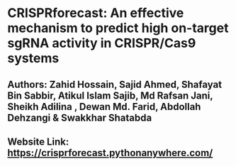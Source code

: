 # CRISPRforecast: An effective mechanism to predict high on-target sgRNA activity in CRISPR/Cas9 systems

## Authors: Zahid Hossain, Sajid Ahmed, Shafayat Bin Sabbir, Atikul Islam Sajib, Md Rafsan Jani, Sheikh Adilina , Dewan Md. Farid, Abdollah Dehzangi & Swakkhar Shatabda

## Website Link: https://crisprforecast.pythonanywhere.com/
